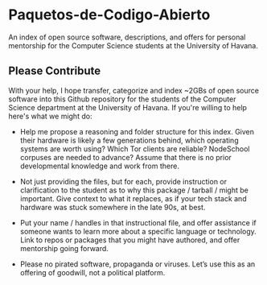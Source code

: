 # Paquetos-de-Codigo-Abierto
An index of open source software, descriptions, and offers for personal mentorship for the Computer Science students at the University of Havana.

## Please Contribute

With your help, I hope transfer, categorize and index ~2GBs of open source software into this Github repository for the students of the Computer Science department at the University of Havana. If you're willing to help here's what we might do:

+ Help me propose a reasoning and folder structure for this index. Given their hardware is likely a few generations behind, which operating systems are worth using? Which Tor clients are reliable? NodeSchool corpuses are needed to advance? Assume that there is no prior developmental knowledge and work from there.

+ Not just providing the files, but for each, provide instruction or clarification to the student as to why this package / tarball / might be important. Give context to what it replaces, as if your tech stack and hardware was stuck somewhere in the late 90s, at best.

+ Put your name / handles in that instructional file, and offer assistance if someone wants to learn more about a specific language or technology. Link to repos or packages that you might have authored, and offer mentorship going forward.

+ Please no pirated software, propaganda or viruses. Let’s use this as an offering of goodwill, not a political platform.
